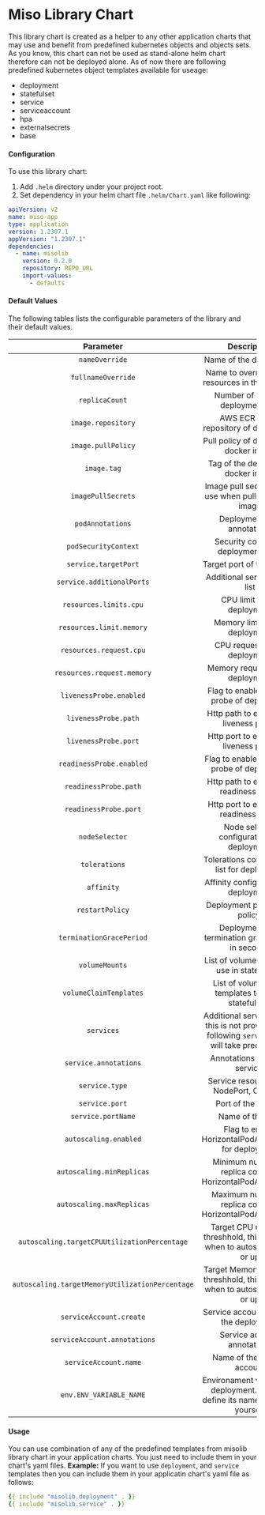 # Miso Library Chart
This library chart is created as a helper to any other application charts that may use and benefit from predefined kubernetes objects and objects sets. As you know, this chart can not be used as stand-alone helm chart therefore can not be deployed alone.
As of now there are following predefined kubernetes object templates available for useage:
- deployment
- statefulset
- service
- serviceaccount
- hpa
- externalsecrets
- base

#### Configuration

To use this library chart:

1. Add `.helm` directory under your project root.
2. Set dependency in your helm chart file `.helm/Chart.yaml` like following:
```yaml
apiVersion: v2
name: miso-app
type: application
version: 1.2307.1
appVersion: "1.2307.1"
dependencies:
  - name: misolib
    version: 0.2.0
    repository: REPO_URL
    import-values:
      - defaults
```

#### Default Values
The following tables lists the configurable parameters of the library and their default values.

| Parameter | Description | Default Value |
|:---------------------------------------------:|:--------------------------------------------------------------------------------:|:-------------:|
| `nameOverride` | Name of the deployment | `""` |
| `fullnameOverride` | Name to override all the resources in the template | `""` |
| `replicaCount` | Number of replicas deployment has | `1` |
| `image.repository` | AWS ECR Image repository of deployment | `hello-world` |
| `image.pullPolicy` | Pull policy of deployment docker image | `Always` |
| `image.tag` | Tag of the deployment docker image | `latest` |
| `imagePullSecrets` | Image pull secrets list to use when pulling docker image | `[]` |
| `podAnnotations` | Deployment pod annotations | `{}` |
| `podSecurityContext` | Security context of deployment pods | `{}` |
| `service.targetPort` | Target port of the service | `80` |
| `service.additionalPorts` | Additional service ports list | `[]` |
| `resources.limits.cpu` | CPU limit of the deployment | `200m` |
| `resources.limit.memory` | Memory limit of the deployment | `200Mi` |
| `resources.request.cpu` | CPU request of the deployment | `100m` |
| `resources.request.memory` | Memory request of the deployment | `100Mi` |
| `livenessProbe.enabled` | Flag to enable liveness probe of deployment | `false` |
| `livenessProbe.path` | Http path to expose for liveness probe | `/` |
| `livenessProbe.port` | Http port to expose for liveness probe | `80` |
| `readinessProbe.enabled` | Flag to enable readiness probe of deployment | `false` |
| `readinessProbe.path` | Http path to expose for readiness probe | `/` |
| `readinessProbe.port` | Http port to expose for readiness probe | `80` |
| `nodeSelector` | Node selector configuration for deployment | `{}` |
| `tolerations` | Tolerations configuration list for deployment | `[]` |
| `affinity` | Affinity configuration for deployment | `{}` |
| `restartPolicy` | Deployment pod restart policy. | `Always` |
| `terminationGracePeriod` | Deployment pod termination grace period in seconds | `30` |
| `volumeMounts` | List of volume mounts to use in statefulsets | `[]` |
| `volumeClaimTemplates` | List of volume claim templates to use in statefulsets | `[]` |
| `services` | Additional services list. If this is not provided then following `service` value will take precedence. | `[]` |
| `service.annotations` | Annotations to add to service. | `{}` |
| `service.type` | Service resource type: NodePort, ClusterIp | `NodePort` |
| `service.port` | Port of the service | `80` |
| `service.portName` | Name of the port | `""` |
| `autoscaling.enabled` | Flag to enable HorizontalPodAutoscaling for deployment | `false` |
| `autoscaling.minReplicas` | Minimum number of replica count of HorizontalPodAutoscaling | `1` |
| `autoscaling.maxReplicas` | Maximum number of replica count of HorizontalPodAutoscaling | `10` |
| `autoscaling.targetCPUUtilizationPercentage` | Target CPU utlization threshhold, this indicates when to autoscale down or up | `80` |
| `autoscaling.targetMemoryUtilizationPercentage` | Target Memory utlization threshhold, this indicates when to autoscale down or up | `80` |
| `serviceAccount.create` | Service account to use in the deployment | `false` |
| `serviceAccount.annotations` | Service account annotations | `{}` |
| `serviceAccount.name` | Name of the service account | `""` |
| `env.ENV_VARIABLE_NAME` | Environament variable for deployment. You can define its name and value yourself | `ENV_VARIABLE_VALUE` |

#### Usage
You can use combination of any of the predefined templates from misolib library chart in your application charts. You just need to include them in your chart's yaml files. 
**Example:**
If you want to use `deployment`, and `service` templates then you can include them in your applicatin chart's yaml file as follows:
```yaml
{{ include "misolib.deployment" . }}
{{ include "misolib.service" . }}
```
